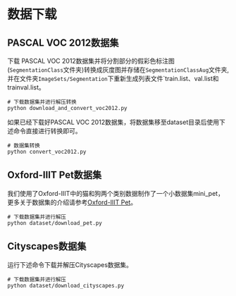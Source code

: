 # 数据下载
## PASCAL VOC 2012数据集
下载 PASCAL VOC 2012数据集并将分割部分的假彩色标注图(`SegmentationClass`文件夹)转换成灰度图并存储在`SegmentationClassAug`文件夹, 并在文件夹`ImageSets/Segmentation`下重新生成列表文件`train.list、val.list和trainval.list。

```shell
# 下载数据集并进行解压转换
python download_and_convert_voc2012.py
```

如果已经下载好PASCAL VOC 2012数据集，将数据集移至dataset目录后使用下述命令直接进行转换即可。

```shell
# 数据集转换
python convert_voc2012.py
```

## Oxford-IIIT Pet数据集
我们使用了Oxford-IIIT中的猫和狗两个类别数据制作了一个小数据集mini_pet，更多关于数据集的介绍请参考[Oxford-IIIT Pet](https://www.robots.ox.ac.uk/~vgg/data/pets/)。

```shell
# 下载数据集并进行解压
python dataset/download_pet.py
```

## Cityscapes数据集
运行下述命令下载并解压Cityscapes数据集。

```shell
# 下载数据集并进行解压
python dataset/download_cityscapes.py
```
